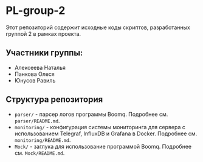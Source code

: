 # PL-group-2

Этот репозиторий содержит исходные коды скриптов, разработанных группой 2 в рамках проекта.

## Участники группы:

- Алексеева Наталья
- Панкова Олеся
- Юнусов Равиль

## Структура репозитория

- `parser/` - парсер логов программы Boomq. Подробнее см. `parser/README.md`.
- `monitoring/` - конфигурация системы мониторинга для сервера с использованием Telegraf, InfluxDB и Grafana в Docker. Подробнее см. `monitoring/README.md`.
- `Mock/` - заглука для использование программой Boomq. Подробнее см. `Mock/README.md`.
